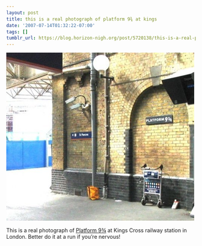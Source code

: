 ```yaml
---
layout: post
title: this is a real photograph of platform 9¾ at kings
date: '2007-07-14T01:32:22-07:00'
tags: []
tumblr_url: https://blog.horizon-nigh.org/post/5720138/this-is-a-real-photograph-of-platform-9%C2%BE-at-kings
---
```

 ![](/tumblr_files/5720138_500.jpg)  

This is a real photograph of [Platform 9¾](http://en.wikipedia.org/wiki/King's_Cross_railway_station#Harry_Potter) at Kings Cross railway station in London. Better do it at a run if you’re nervous!

